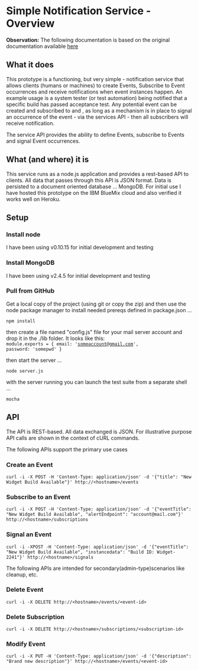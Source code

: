 # Simple Notification Service - Overview

**Observation:** The following documentation is based on the original documentation available [here](https://github.com/kjoewill/notification-service/wiki/Home/)

## What it does

This  prototype is a functioning, but very simple - notification service that allows clients (humans or machines) to create Events, Subscribe to Event occurrences and receive notifications when event instances happen.  An example usage is a system tester (or test automation) being notified that a specific build has passed acceptance test.  Any potential event can be created and subscribed to and , as long as a mechanism is in place to signal an occurrence of the event - via the services API -  then all subscribers will receive notification. 

The service API provides the ability to define Events, subscribe to Events and signal Event occurrences.

## What (and where) it is
This service runs as a node.js application and provides a rest-based API to clients.  All data that passes through this API is JSON format.  Data is persisted to a document oriented database ... MongoDB.  For initial use I have hosted this prototype on the IBM BlueMix cloud and also verified it works well on Heroku. 
## Setup
### Install node  
I have been using v0.10.15 for initial development and testing
### Install MongoDB
I have been using v2.4.5 for initial development and testing
### Pull from GitHub
Get a local copy of the project (using git or copy the zip) and then use the node package manager to install needed prereqs defined in package.json ...
```
npm install
```
then create a file named "config.js" file for your mail server account and drop it in the ./lib folder.  It looks like this:
<code>
module.exports = {
  email: 'someaccount@gmail.com',
  password: 'somepwd'
}
</code>

then start the server ...
```
node server.js
```
with the server running you can launch the test suite from a separate shell ...
```
mocha
```

## API
The API is REST-based. All data exchanged is JSON.  For illustrative purpose API calls are shown in the context of cURL commands.

The following APIs support the primary use cases
### Create an Event
```
curl -i -X POST -H 'Content-Type: application/json' -d '{"title": "New Widget Build Available"}' http://<hostname>/events
```

### Subscribe to an Event
```
curl -i -X POST -H 'Content-Type: application/json' -d '{"eventTitle": "New Widget Build Available", "alertEndpoint": "account@mail.com"}' http://<hostname>/subscriptions
```

### Signal an Event
```
curl -i -XPOST -H 'Content-Type: application/json' -d '{"eventTitle": "New Widget Build Available", "instancedata": "Build ID: Widget-2241"}' http://<hostname>/signals
```

The following APIs are intended for secondary(admin-type)scenarios like cleanup, etc.
### Delete Event
```
curl -i -X DELETE http://<hostname>/events/<event-id>
```
### Delete Subscription
```
curl -i -X DELETE http://<hostname>/subscriptions/<subscription-id>
```
### Modify Event
```
curl -i -X PUT -H 'Content-Type: application/json' -d '{"description": "Brand new description"}' http://<hostname>/events/<event-id>
```
